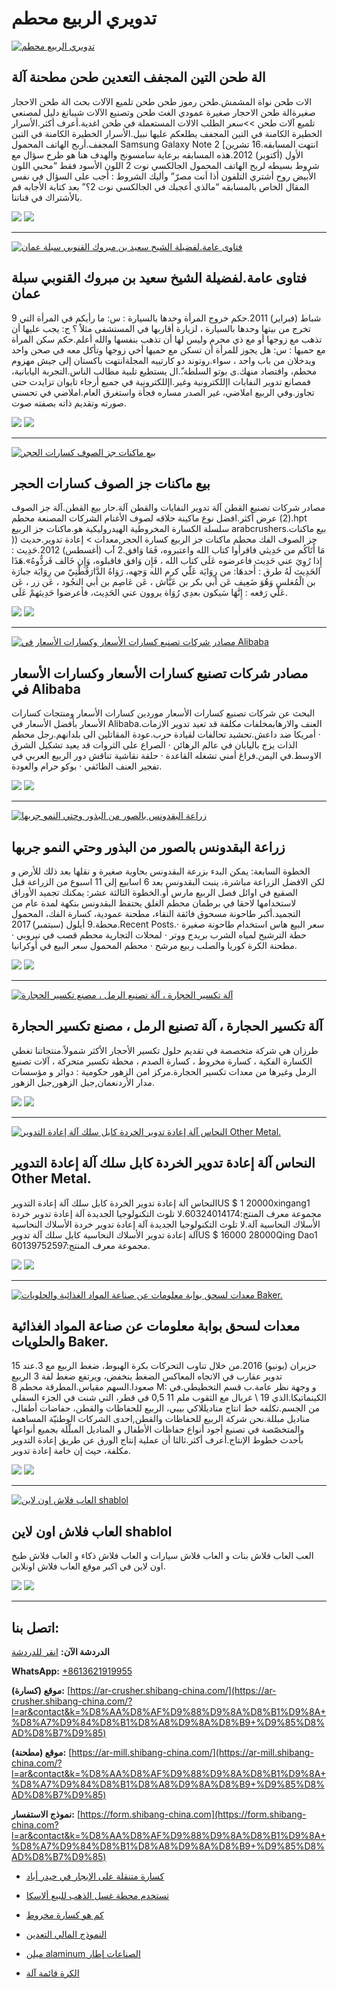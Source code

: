 # تدويري الربيع محطم

<a href="https://swt.shibang-china.com/?l=ar&img&k=%D8%AA%D8%AF%D9%88%D9%8A%D8%B1%D9%8A+%D8%A7%D9%84%D8%B1%D8%A8%D9%8A%D8%B9+%D9%85%D8%AD%D8%B7%D9%85" target="_blank">![تدويري الربيع محطم](http://static.shibang-china.com/all-800x300/302.jpg)</a>

## الة طحن التين المجفف التعدين طحن مطحنة آلة
الات طحن نواة المشمش.طحن رموز طحن طحن تلميع الآلات بحث الة طحن الاحجار صغيرةالة طحن الاحجار صغيرة عمودي الغث طحن وتصنيع الآلات شيبانغ دليل لمصنعي تلميع آلات طحن &gt;&gt;سعر الطلب الالات المستعملة في طحن اغدية.أعرف أكثر.الأسرار الخطيرة الكامنة في التين المجفف يطلعكم عليها نبيل.الأسرار الخطيرة الكامنة في التين المجفف.أربح الهاتف المحمول Samsung Galaxy Note 2 [انتهت المسابقه.16 تشرين الأول (أكتوبر) 2012.هذه المسابقه برعاية سامسونج والهدف هنا هو طرح سؤال مع شروط بسيطه لربح الهاتف المحمول الجالكسي نوت 2 اللون الأسود فقط “محبي اللون الأبيض روح أشتري التلفون أذا أنت مصرّ” وأليك الشروط : أجب على السؤال في نفس المقال الخاص بالمسابقه “مالذي أعجبك في الجالكسي نوت 2؟” بعد كتابة الأجابه قم بالأشتراك في قناتنا.


<a href="https://whatsapp.shibangsoft.com/WhatsApp.php" target="_blank" title="WhatsApp">![](http://static.shibang-china.com/icon/whatsapp.png)</a> <a href="https://swt.shibang-china.com/?l=ar&icon&k=%D8%AA%D8%AF%D9%88%D9%8A%D8%B1%D9%8A+%D8%A7%D9%84%D8%B1%D8%A8%D9%8A%D8%B9+%D9%85%D8%AD%D8%B7%D9%85" target="_blank">![](http://static.shibang-china.com/icon/chat-ar.png)</a>

---

<a href="https://swt.shibang-china.com/?l=ar&img&k=%D8%AA%D8%AF%D9%88%D9%8A%D8%B1%D9%8A+%D8%A7%D9%84%D8%B1%D8%A8%D9%8A%D8%B9+%D9%85%D8%AD%D8%B7%D9%85" target="_blank">![فتاوى عامة.لفضيلة الشيخ سعيد بن مبروك القنوبي سبلة عمان](http://static.shibang-china.com/all-800x300/1108.jpg)</a>

## فتاوى عامة.لفضيلة الشيخ سعيد بن مبروك القنوبي سبلة عمان
9 شباط (فبراير) 2011.حكم خروج المرأة وحدها بالسيارة : س: ما رأيكم في المرأة التي تخرج من بيتها وحدها بالسيارة ، لزيارة أقاربها في المستشفى مثلاً ؟ ج: يجب عليها أن تذهب مع زوجها أو مع ذي محرم وليس لها أن تذهب بنفسها والله أعلم.حكم سكن المرأة مع حميها : س: هل يجوز للمرأة أن تسكن مع حميها أخي زوجها وتأكل معه في صحن واحد ويدخلان من باب واحد ، سواء.روتوند دو كارتييه المجلةانتهت باكستان إلى جيش مهزوم محطم، واقتصاد منهك.ى بوتو السلطة.ّ.ال يستطيع تلبية مطالب الناس.التجربة اليابانية، فمصانع تدوير النفايات اإللكترونية وغير.اإللكترونية في جميع أرجاء تايوان تزايدت حتى تجاوز.وفي الربيع املاضي، غير الصدر مساره فجأة واستغرق العام.املاضي في تحسني صورته وتقديم ذاته بصفته صوت.


<a href="https://whatsapp.shibangsoft.com/WhatsApp.php" target="_blank" title="WhatsApp">![](http://static.shibang-china.com/icon/whatsapp.png)</a> <a href="https://swt.shibang-china.com/?l=ar&icon&k=%D8%AA%D8%AF%D9%88%D9%8A%D8%B1%D9%8A+%D8%A7%D9%84%D8%B1%D8%A8%D9%8A%D8%B9+%D9%85%D8%AD%D8%B7%D9%85" target="_blank">![](http://static.shibang-china.com/icon/chat-ar.png)</a>

---

<a href="https://swt.shibang-china.com/?l=ar&img&k=%D8%AA%D8%AF%D9%88%D9%8A%D8%B1%D9%8A+%D8%A7%D9%84%D8%B1%D8%A8%D9%8A%D8%B9+%D9%85%D8%AD%D8%B7%D9%85" target="_blank">![بيع ماكنات جز الصوف كسارات الحجر](http://static.shibang-china.com/all-800x300/663.jpg)</a>

## بيع ماكنات جز الصوف كسارات الحجر
مصادر شركات تصنيع القطن آلة تدوير النفايات والقطن آلة.حار بيع القطن.آلة جز الصوف (2) عرض أكثر.افضل نوع ماكينة حلاقه لصوف الأغنام الشركات المصنعة محطم.hpt سلسلة الكسارة المخروطية الهيدروليكية هو.ماكنات جز الربيع arabcrushers.بيع ماكنات جز الصوف الفك محطم ماكنات جز الربيع كسارة الحجر,معدات &gt; إعادة تدوير.حديث (( مَا أَتَاكُم من حَدِيثي فاقرأوا كتاب الله واعتبروه، فَمَا وَافق.2 آب (أغسطس) 2012.حَدِيث : إِذا رُوِيَ عني حَدِيث فاعرضوه عَلَى كتاب الله ، فَإِن وَافق فاقبلوه، وَإِن خَالف فَردُّوهُ».هَذَا الحَدِيث لَهُ طرق : أَحدهَا: من رِوَايَة عَلّي كرم الله وَجهه، رَوَاهُ الدَّارَقُطْنِيّ من رِوَايَة جبارَة بن الْمُغلس وَهُوَ ضَعِيف عَن أبي بكر بن عَيَّاش ، عَن عَاصِم بن أبي النجُود ، عَن زر ، عَن عَلّي رَفعه : إِنَّهَا سَيكون بعدِي رُوَاة يروون عني الحَدِيث، فأعرضوا حَدِيثهمْ عَلَى.


<a href="https://whatsapp.shibangsoft.com/WhatsApp.php" target="_blank" title="WhatsApp">![](http://static.shibang-china.com/icon/whatsapp.png)</a> <a href="https://swt.shibang-china.com/?l=ar&icon&k=%D8%AA%D8%AF%D9%88%D9%8A%D8%B1%D9%8A+%D8%A7%D9%84%D8%B1%D8%A8%D9%8A%D8%B9+%D9%85%D8%AD%D8%B7%D9%85" target="_blank">![](http://static.shibang-china.com/icon/chat-ar.png)</a>

---

<a href="https://swt.shibang-china.com/?l=ar&img&k=%D8%AA%D8%AF%D9%88%D9%8A%D8%B1%D9%8A+%D8%A7%D9%84%D8%B1%D8%A8%D9%8A%D8%B9+%D9%85%D8%AD%D8%B7%D9%85" target="_blank">![مصادر شركات تصنيع كسارات الأسعار وكسارات الأسعار في Alibaba](http://static.shibang-china.com/all-800x300/368.jpg)</a>

## مصادر شركات تصنيع كسارات الأسعار وكسارات الأسعار في Alibaba
البحث عن شركات تصنيع كسارات الأسعار موردين كسارات الأسعار ومنتجات كسارات الأسعار بأفضل الأسعار في Alibaba.العنف والارهابمخلفات مكلفة قد تعيد تدوير الازمات &middot; أمريكا ضد داعش.تحشيد تحالفات لقيادة حرب.عودة المقاتلين الى بلدانهم.رجل محطم الذات يزج باليابان في عالم الرهائن &middot; الصراع على الثروات قد يعيد تشكيل الشرق الاوسط.في اليمن.فراغ أمني تشغله القاعدة &middot; حلقة نقاشية تناقش دور الربيع العربي في تفجير العنف الطائفي &middot; بوكو حرام والعودة.


<a href="https://whatsapp.shibangsoft.com/WhatsApp.php" target="_blank" title="WhatsApp">![](http://static.shibang-china.com/icon/whatsapp.png)</a> <a href="https://swt.shibang-china.com/?l=ar&icon&k=%D8%AA%D8%AF%D9%88%D9%8A%D8%B1%D9%8A+%D8%A7%D9%84%D8%B1%D8%A8%D9%8A%D8%B9+%D9%85%D8%AD%D8%B7%D9%85" target="_blank">![](http://static.shibang-china.com/icon/chat-ar.png)</a>

---

<a href="https://swt.shibang-china.com/?l=ar&img&k=%D8%AA%D8%AF%D9%88%D9%8A%D8%B1%D9%8A+%D8%A7%D9%84%D8%B1%D8%A8%D9%8A%D8%B9+%D9%85%D8%AD%D8%B7%D9%85" target="_blank">![زراعة البقدونس بالصور من البذور وحتي النمو جربها](http://static.shibang-china.com/all-800x300/1069.jpg)</a>

## زراعة البقدونس بالصور من البذور وحتي النمو جربها
الخطوة السابعة: يمكن البدء بزرعة البقدونس بحاوية صغيرة و نقلها بعد ذلك للأرض و لكن الافضل الزراعة مباشرة، ينبت البقدونس بعد 6 اسابيع إلى 11 اسبوع من الزراعة قبل الصقيع في اوائل فصل الربيع مارس أو.الخطوة الثالثة عشر: يمكنك تجميد الأوراق لاستخدامها لاحقا في برطمان محطم الغلق يحتفظ البقدونس بنكهة لمدة عام من التجميد.أكبر طاحونة مسحوق فائقة النقاء، مطحنة عمودية، كسارة الفك، المحمول محطة.9 أيلول (سبتمبر) 2017.Recent Posts.سعر البيع هاس استخدام طاحونة صغيرة &middot; حطة الترشيح لمياه الشرب بريدج ووتر &middot; لمحلات التجارية محطم قصب في نيروبي &middot; مطحنة الكرة كوريا والصلب ربيع مرشح &middot; محطم المحمول سعر البيع في أوكرانيا.


<a href="https://whatsapp.shibangsoft.com/WhatsApp.php" target="_blank" title="WhatsApp">![](http://static.shibang-china.com/icon/whatsapp.png)</a> <a href="https://swt.shibang-china.com/?l=ar&icon&k=%D8%AA%D8%AF%D9%88%D9%8A%D8%B1%D9%8A+%D8%A7%D9%84%D8%B1%D8%A8%D9%8A%D8%B9+%D9%85%D8%AD%D8%B7%D9%85" target="_blank">![](http://static.shibang-china.com/icon/chat-ar.png)</a>

---

<a href="https://swt.shibang-china.com/?l=ar&img&k=%D8%AA%D8%AF%D9%88%D9%8A%D8%B1%D9%8A+%D8%A7%D9%84%D8%B1%D8%A8%D9%8A%D8%B9+%D9%85%D8%AD%D8%B7%D9%85" target="_blank">![آلة تكسير الحجارة ، آلة تصنيع الرمل ، مصنع تكسير الحجارة](http://static.shibang-china.com/all-800x300/356.jpg)</a>

## آلة تكسير الحجارة ، آلة تصنيع الرمل ، مصنع تكسير الحجارة
طرزان هي شركة متخصصة في تقديم حلول تكسير الأحجار الأكثر شمولاً.منتجاتنا تغطي الكسارة الفكية ، كسارة مخروط ، كسارة الصدم ، محطة تكسير متحركة ، آلات تصنيع الرمل وغيرها من معدات تكسير الحجارة.مركز امن الزهور حكومية : دوائر و مؤسسات مدار الأردنعمان,جبل الزهور,جبل الزهور.


<a href="https://whatsapp.shibangsoft.com/WhatsApp.php" target="_blank" title="WhatsApp">![](http://static.shibang-china.com/icon/whatsapp.png)</a> <a href="https://swt.shibang-china.com/?l=ar&icon&k=%D8%AA%D8%AF%D9%88%D9%8A%D8%B1%D9%8A+%D8%A7%D9%84%D8%B1%D8%A8%D9%8A%D8%B9+%D9%85%D8%AD%D8%B7%D9%85" target="_blank">![](http://static.shibang-china.com/icon/chat-ar.png)</a>

---

<a href="https://swt.shibang-china.com/?l=ar&img&k=%D8%AA%D8%AF%D9%88%D9%8A%D8%B1%D9%8A+%D8%A7%D9%84%D8%B1%D8%A8%D9%8A%D8%B9+%D9%85%D8%AD%D8%B7%D9%85" target="_blank">![النحاس آلة إعادة تدوير الخردة كابل سلك آلة إعادة التدوير Other Metal.](http://static.shibang-china.com/all-800x300/509.jpg)</a>

## النحاس آلة إعادة تدوير الخردة كابل سلك آلة إعادة التدوير Other Metal.
النحاس آلة إعادة تدوير الخردة كابل سلك آلة إعادة التدويرUS $ 1 20000xingang1 مجموعة معرف المنتج:60324014174.لا تلوث التكنولوجيا الجديدة آلة إعادة تدوير خردة الأسلاك النحاسية آلة.لا تلوث التكنولوجيا الجديدة آلة إعادة تدوير خردة الأسلاك النحاسية آلة إعادة تدوير الأسلاك النحاسية كابل سلك آلة تدويرUS $ 16000 28000Qing Dao1 مجموعة معرف المنتج:60139752597.


<a href="https://whatsapp.shibangsoft.com/WhatsApp.php" target="_blank" title="WhatsApp">![](http://static.shibang-china.com/icon/whatsapp.png)</a> <a href="https://swt.shibang-china.com/?l=ar&icon&k=%D8%AA%D8%AF%D9%88%D9%8A%D8%B1%D9%8A+%D8%A7%D9%84%D8%B1%D8%A8%D9%8A%D8%B9+%D9%85%D8%AD%D8%B7%D9%85" target="_blank">![](http://static.shibang-china.com/icon/chat-ar.png)</a>

---

<a href="https://swt.shibang-china.com/?l=ar&img&k=%D8%AA%D8%AF%D9%88%D9%8A%D8%B1%D9%8A+%D8%A7%D9%84%D8%B1%D8%A8%D9%8A%D8%B9+%D9%85%D8%AD%D8%B7%D9%85" target="_blank">![معدات لسحق بوابة معلومات عن صناعة المواد الغذائية والحلويات Baker.](http://static.shibang-china.com/all-800x300/38.jpg)</a>

## معدات لسحق بوابة معلومات عن صناعة المواد الغذائية والحلويات Baker.
15 حزيران (يونيو) 2016.من خلال تناوب التحركات بكرة الهبوط، ضغط الربيع مع 3.عند تدوير عقارب في الاتجاه المعاكس الضغط ينخفض، ويرتفع ضغط لفة 3 الربيع صعودا.السهم مقياس.المطرقة محطم 8 M: و وجهة نظر عامة.ب قسم التخطيطي.في الكينماتيكا.الذي 19 \ غربال مع الثقوب ملم 11 0,5 في قطر، التي شنت في الجزء السفلي من الجسم.تكلفه خط انتاج مناديللاكي بيبي، الربيع للحفاظات والقطن، حفاضات أطفال، مناديل مبللة.نحن شركة الربيع للحفاظات والقطن,احدى الشركات الوطنيّة المساهمة والمتخصّصة في تصنيع أجود أنواع حفاظات الأطفال و المناديل المبلّلة بجميع أنواعها بأحدث خطوط الإنتاج.أعرف أكثر.ثالثا أن عملية إنتاج الورق عن طريق إعادة التدوير مكلفة، حيث إن خامة إعادة تدوير.


<a href="https://whatsapp.shibangsoft.com/WhatsApp.php" target="_blank" title="WhatsApp">![](http://static.shibang-china.com/icon/whatsapp.png)</a> <a href="https://swt.shibang-china.com/?l=ar&icon&k=%D8%AA%D8%AF%D9%88%D9%8A%D8%B1%D9%8A+%D8%A7%D9%84%D8%B1%D8%A8%D9%8A%D8%B9+%D9%85%D8%AD%D8%B7%D9%85" target="_blank">![](http://static.shibang-china.com/icon/chat-ar.png)</a>

---

<a href="https://swt.shibang-china.com/?l=ar&img&k=%D8%AA%D8%AF%D9%88%D9%8A%D8%B1%D9%8A+%D8%A7%D9%84%D8%B1%D8%A8%D9%8A%D8%B9+%D9%85%D8%AD%D8%B7%D9%85" target="_blank">![العاب فلاش اون لاين shablol](http://static.shibang-china.com/all-800x300/1429.jpg)</a>

## العاب فلاش اون لاين shablol
العب العاب فلاش بنات و العاب فلاش سيارات و العاب فلاش ذكاء و العاب فلاش طبخ اون لاين في اكبر موقع العاب فلاش اونلاين.

<a href="https://whatsapp.shibangsoft.com/WhatsApp.php" target="_blank" title="WhatsApp">![](http://static.shibang-china.com/icon/whatsapp.png)</a> <a href="https://swt.shibang-china.com/?l=ar&icon&k=%D8%AA%D8%AF%D9%88%D9%8A%D8%B1%D9%8A+%D8%A7%D9%84%D8%B1%D8%A8%D9%8A%D8%B9+%D9%85%D8%AD%D8%B7%D9%85" target="_blank">![](http://static.shibang-china.com/icon/chat-ar.png)</a>

---
## اتصل بنا:

**الدردشة الآن:** [انقر للدردشة](https://swt.shibang-china.com?l=ar&contact&k=%D8%AA%D8%AF%D9%88%D9%8A%D8%B1%D9%8A+%D8%A7%D9%84%D8%B1%D8%A8%D9%8A%D8%B9+%D9%85%D8%AD%D8%B7%D9%85)

**WhatsApp:**  [+8613621919955](https://whatsapp.shibangsoft.com/WhatsApp.php)

**موقع (كسارة):** [https://ar-crusher.shibang-china.com/](https://ar-crusher.shibang-china.com/?l=ar&contact&k=%D8%AA%D8%AF%D9%88%D9%8A%D8%B1%D9%8A+%D8%A7%D9%84%D8%B1%D8%A8%D9%8A%D8%B9+%D9%85%D8%AD%D8%B7%D9%85)

**موقع (مطحنة):** [https://ar-mill.shibang-china.com/](https://ar-mill.shibang-china.com/?l=ar&contact&k=%D8%AA%D8%AF%D9%88%D9%8A%D8%B1%D9%8A+%D8%A7%D9%84%D8%B1%D8%A8%D9%8A%D8%B9+%D9%85%D8%AD%D8%B7%D9%85)

**نموذج الاستفسار:** [https://form.shibang-china.com](https://form.shibang-china.com?l=ar&contact&k=%D8%AA%D8%AF%D9%88%D9%8A%D8%B1%D9%8A+%D8%A7%D9%84%D8%B1%D8%A8%D9%8A%D8%B9+%D9%85%D8%AD%D8%B7%D9%85)

* [كسارة متنقلة على الإيجار في حيدر أباد](../29/%D9%83%D8%B3%D8%A7%D8%B1%D8%A9%20%D9%85%D8%AA%D9%86%D9%82%D9%84%D8%A9%20%D8%B9%D9%84%D9%89%20%D8%A7%D9%84%D8%A5%D9%8A%D8%AC%D8%A7%D8%B1%20%D9%81%D9%8A%20%D8%AD%D9%8A%D8%AF%D8%B1%20%D8%A3%D8%A8%D8%A7%D8%AF.md)

* [تستخدم محطة غسل الذهب للبيع ألاسكا](../28/%D8%AA%D8%B3%D8%AA%D8%AE%D8%AF%D9%85%20%D9%85%D8%AD%D8%B7%D8%A9%20%D8%BA%D8%B3%D9%84%20%D8%A7%D9%84%D8%B0%D9%87%D8%A8%20%D9%84%D9%84%D8%A8%D9%8A%D8%B9%20%D8%A3%D9%84%D8%A7%D8%B3%D9%83%D8%A7.md)

* [كم هو كسارة مخروط](../26/%D9%83%D9%85%20%D9%87%D9%88%20%D9%83%D8%B3%D8%A7%D8%B1%D8%A9%20%D9%85%D8%AE%D8%B1%D9%88%D8%B7.md)

* [النموذج المالي التعدين](../30/%D8%A7%D9%84%D9%86%D9%85%D9%88%D8%B0%D8%AC%20%D8%A7%D9%84%D9%85%D8%A7%D9%84%D9%8A%20%D8%A7%D9%84%D8%AA%D8%B9%D8%AF%D9%8A%D9%86.md)

* [ميلن alaminum الصناعات إطار](../29/%D9%85%D9%8A%D9%84%D9%86%20alaminum%20%D8%A7%D9%84%D8%B5%D9%86%D8%A7%D8%B9%D8%A7%D8%AA%20%D8%A5%D8%B7%D8%A7%D8%B1.md)

* [الكرة قائمة آلة](../29/%D8%A7%D9%84%D9%83%D8%B1%D8%A9%20%D9%82%D8%A7%D8%A6%D9%85%D8%A9%20%D8%A2%D9%84%D8%A9.md)